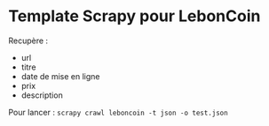 # Template Scrapy pour LebonCoin


Recupère :
* url
* titre
* date de mise en ligne
* prix
* description

Pour lancer : `scrapy crawl leboncoin -t json -o test.json`
